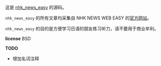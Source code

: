 这是 [nhk_news_easy](http://judes.me/nhk_news_easy/) 的源码。

`nhk_news_easy` 的所有文章均采集自 NHK NEWS WEB EASY 的[官方网站](https://www3.nhk.or.jp/news/easy/)。

`nhk_news_easy` 的目的是方便学习日语的朋友练习听力，请不要用于商业牟利。

**license**
BSD

**TODO**
- 增加名词注释